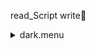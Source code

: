 read_Script write&#x1F4D5; <details><summary>dark.menu</summary><blockquote><pre>read_Script write&#x1F4D5; <details><summary>dark.cbk</summary><blockquote><pre>read_Script write&#x1F4D5; <details><summary>setupDark.rcp</summary><blockquote><pre>rcpname shut	in&#x1F4D5;  shut	in 
The above code block covers:0.00 minutes of camera integration + hardware moves and overhead</pre></blockquote></details>read_Script write&#x1F4D9; <details><summary>dark_01wave_1beam_1sums_16rep_BOTH.rcp</summary><blockquote><pre>rcpname data	rcam	both	656.28	1&#x1F4D9;  data	rcam	both	656.28	1 
rcpname data	rcam	both	656.28	1&#x1F4D9;  data	rcam	both	656.28	1 
rcpname data	rcam	both	656.28	1&#x1F4D9;  data	rcam	both	656.28	1 
rcpname data	rcam	both	656.28	1&#x1F4D9;  data	rcam	both	656.28	1 
rcpname data	rcam	both	656.28	1&#x1F4D9;  data	rcam	both	656.28	1 
rcpname data	rcam	both	656.28	1&#x1F4D9;  data	rcam	both	656.28	1 
rcpname data	rcam	both	656.28	1&#x1F4D9;  data	rcam	both	656.28	1 
rcpname data	rcam	both	656.28	1&#x1F4D9;  data	rcam	both	656.28	1 
rcpname data	rcam	both	656.28	1&#x1F4D9;  data	rcam	both	656.28	1 
rcpname data	rcam	both	656.28	1&#x1F4D9;  data	rcam	both	656.28	1 
rcpname data	rcam	both	656.28	1&#x1F4D9;  data	rcam	both	656.28	1 
rcpname data	rcam	both	656.28	1&#x1F4D9;  data	rcam	both	656.28	1 
rcpname data	rcam	both	656.28	1&#x1F4D9;  data	rcam	both	656.28	1 
rcpname data	rcam	both	656.28	1&#x1F4D9;  data	rcam	both	656.28	1 
rcpname data	rcam	both	656.28	1&#x1F4D9;  data	rcam	both	656.28	1 
rcpname data	rcam	both	656.28	1&#x1F4D9;  data	rcam	both	656.28	1 
The above code block covers:0.17 minutes of camera integration + hardware moves and overhead</pre></blockquote></details>read_Script write&#x1F4D9; <details><summary>dark_01wave_1beam_16sums_1rep_BOTH.rcp</summary><blockquote><pre>rcpname data	rcam	both	656.28	16&#x1F4D9;  data	rcam	both	656.28	16 
The above code block covers:0.09 minutes of camera integration + hardware moves and overhead</pre></blockquote></details>The above code block covers:0.26 minutes of camera integration + hardware moves and overhead</pre></blockquote></details></pre></blockquote></details>